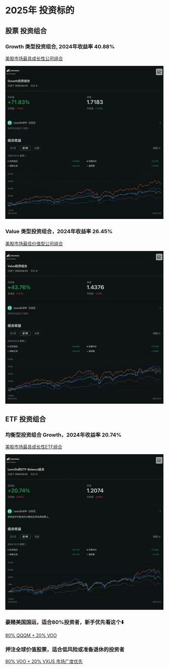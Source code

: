 # 2025年 投资标的

## 股票 投资组合

### Growth 类型投资组合, 2024年收益率 40.88%
<a href="https://portfolio.moomoo.com/portfolio/2000000020081" target="_blank">美股市场最具成长性公司组合</a>
<p></p>
<img src="https://github.com/leonjin819/f5-tts-doc/blob/main/WeChat%20Photo%20Editor_20250208182807.jpg?raw=true" width="500">

### Value 类型投资组合，2024年收益率 26.45%
<a href="https://portfolio.moomoo.com/portfolio/2000000020082" target="_blank">美股市场最佳价值型公司组合</a>
<p></p>
<img src="https://github.com/leonjin819/f5-tts-doc/blob/main/WeChat%20Photo%20Editor_20250208182833.jpg?raw=true" width="500">

## ETF 投资组合

### 均衡型投资组合 Growth，2024年收益率 20.74%
<a href="https://portfolio.moomoo.com/portfolio/2000000021971" target="_blank">美股市场最具成长性ETF组合</a>
<p></p>
<img src="https://github.com/leonjin819/f5-tts-doc/blob/main/WeChat%20Photo%20Editor_20250208182920.jpg?raw=true" width="500">

### 豪赌美国国运，适合80%投资者，新手优先看这个⬇️
<a href="https://portfolio.moomoo.com/portfolio/2000000025340" target="_blank">80% QQQM + 20% VOO</a>

### 押注全球价值股票，适合低风险或准备退休的投资者
<a href="https://portfolio.moomoo.com/portfolio/2000000025339" target="_blank">80% VOO + 20% VXUS 市场广度优先</a>
